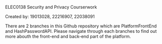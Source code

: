 ELEC0138 Security and Privacy Courserwork

Created by: 19013028, 22216907, 22038091


There are 2 branches in this Github repository which are PlatformFrontEnd and HashPasswordAPI. Please navigate through each branches to find out more abouth the front-end and back-end part of the platform. 
